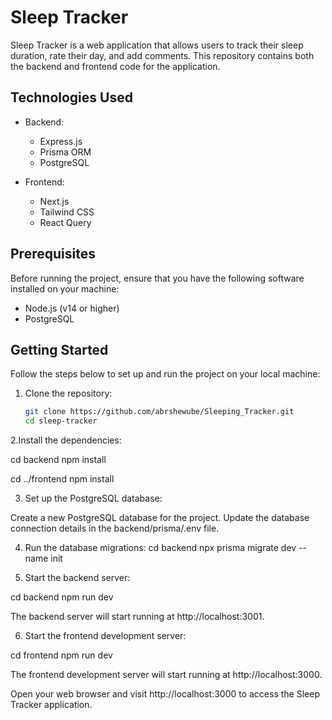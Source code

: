# Sleep Tracker

Sleep Tracker is a web application that allows users to track their sleep duration, rate their day, and add comments. This repository contains both the backend and frontend code for the application.

## Technologies Used

- Backend:
  - Express.js
  - Prisma ORM
  - PostgreSQL

- Frontend:
  - Next.js
  - Tailwind CSS
  - React Query

## Prerequisites

Before running the project, ensure that you have the following software installed on your machine:

- Node.js (v14 or higher)
- PostgreSQL

## Getting Started

Follow the steps below to set up and run the project on your local machine:

1. Clone the repository:

   ```bash
   git clone https://github.com/abrshewube/Sleeping_Tracker.git
   cd sleep-tracker

2.Install the dependencies:

cd backend
npm install

cd ../frontend
npm install

3. Set up the PostgreSQL database:

Create a new PostgreSQL database for the project.
Update the database connection details in the backend/prisma/.env file.


4. Run the database migrations:
cd backend
npx prisma migrate dev --name init


5. Start the backend server:

cd backend
npm run dev


The backend server will start running at http://localhost:3001.

6. Start the frontend development server:

cd frontend
npm run dev
  
  The frontend development server will start running at http://localhost:3000.

Open your web browser and visit http://localhost:3000 to access the Sleep Tracker application.


